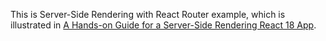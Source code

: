 This is Server-Side Rendering with React Router example, which is illustrated in [A Hands-on Guide for a Server-Side Rendering React 18 App](https://medium.com/javascript-in-plain-english/a-hands-on-guide-for-a-server-side-rendering-react-18-app-4e630aae274c).
